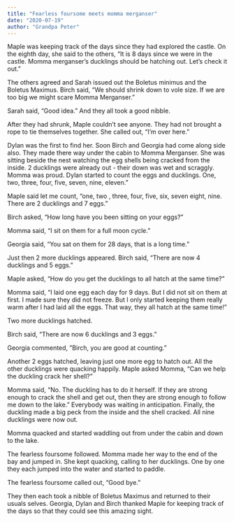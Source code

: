 ```yaml
---
title: "Fearless foursome meets momma merganser"
date: "2020-07-19"
author: "Grandpa Peter"
---
```


Maple was keeping track of the days since they had explored the castle. On the eighth day, she said to the others, “It is 8 days since we were in the castle. Momma merganser’s ducklings should be hatching out. Let’s check it out.”

The others agreed and Sarah issued out the Boletus minimus and the Boletus Maximus. Birch said, “We should shrink down to vole size. If we are too big we might scare Momma Merganser.”

Sarah said, “Good idea.” And they all took a good nibble.

After they had shrunk, Maple couldn’t see anyone. They had not brought a rope to tie themselves together. She called out, “I’m over here.”

Dylan was the first to find her. Soon Birch and Georgia had come along side also. They made there way under the cabin to Momma Merganser. She was sitting beside the nest watching the egg shells being cracked from the inside. 2 ducklings were already out - their down was wet and scraggly. Momma was proud. Dylan started to count the eggs and ducklings. One, two, three, four, five, seven, nine, eleven.”

Maple said let me count, “one, two , three, four, five, six, seven eight, nine. There are 2 ducklings and 7 eggs.”

Birch asked, “How long have you been sitting on your eggs?”

Momma said, “I sit on them for a full moon cycle.”

Georgia said, “You sat on them for 28 days, that is a long time.”

Just then 2 more ducklings appeared. Birch said, “There are now 4 ducklings and 5 eggs.”

Maple asked, “How do you get the ducklings to all hatch at the same time?”

Momma said, “I laid one egg each day for 9 days. But I did not sit on them at first. I made sure they did not freeze. But I only started keeping them really warm after I had laid all the eggs. That way, they all hatch at the same time!”

Two more ducklings hatched.

Birch said, “There are now 6 ducklings and 3 eggs.”

Georgia commented, ”Birch, you are good at counting.”

Another 2 eggs hatched, leaving just one more egg to hatch out. All the other ducklings were quacking happily. Maple asked Momma, “Can we help the duckling crack her shell?”

Momma said, “No. The duckling has to do it herself. If they are strong enough to crack the shell and get out, then they are strong enough to follow me down to the lake.” Everybody was waiting in anticipation. Finally, the duckling made a big peck from the inside and the shell cracked. All nine ducklings were now out.

Momma quacked and started waddling out from under the cabin and down to the lake.

The fearless foursome followed. Momma made her way to the end of the bay and jumped in. She kept quacking, calling to her ducklings. One by one they each jumped into the water and started to paddle.

The fearless foursome called out, “Good bye.”

They then each took a nibble of Boletus Maximus and returned to their usuals selves. Georgia, Dylan and Birch thanked Maple for keeping track of the days so that they could see this amazing sight.
